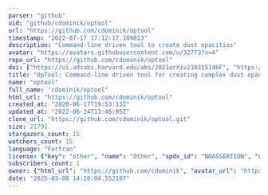 ```yaml
---
parser: "github"
uid: "github/cdominik/optool"
url: "https://github.com/cdominik/optool"
timestamp: "2022-07-17 17:12:17.109813"
description: "Command-line driven tool to create dust opacities"
avatar: "https://avatars.githubusercontent.com/u/32773?v=4"
repo_url: "https://github.com/cdominik/optool"
doi: ["https://ui.adsabs.harvard.edu/abs/2021arXiv210315146F", "https://ui.adsabs.harvard.edu/abs/2021ascl.soft04010D/abstract"]
title: "OpTool: Command-line driven tool for creating complex dust opacities"
name: "optool"
full_name: "cdominik/optool"
html_url: "https://github.com/cdominik/optool"
created_at: "2020-06-17T19:53:13Z"
updated_at: "2022-06-24T13:46:05Z"
clone_url: "https://github.com/cdominik/optool.git"
size: 21791
stargazers_count: 15
watchers_count: 15
language: "Fortran"
license: {"key": "other", "name": "Other", "spdx_id": "NOASSERTION", "url": null, "node_id": "MDc6TGljZW5zZTA="}
subscribers_count: 1
owner: {"html_url": "https://github.com/cdominik", "avatar_url": "https://avatars.githubusercontent.com/u/32773?v=4", "login": "cdominik", "type": "User"}
date: "2025-03-08 14:20:04.552107"
---
```

